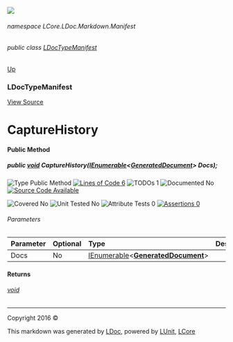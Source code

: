 ![](Content/LDoc-banner-small.png "")

###### namespace LCore.LDoc.Markdown.Manifest

###### public class [LDocTypeManifest](docs/LDocTypeManifest.md)
[Up](docs/LDocTypeManifest.md)

### LDocTypeManifest
[View Source](Markdown/Manifest/LDocTypeManifest.cs)

# CaptureHistory

#### Public Method

##### public <a href="https://msdn.microsoft.com/en-us/library/system.void.aspx" alt="">void</a> CaptureHistory(<a href="https://msdn.microsoft.com/en-us/library/78dfe2yb.aspx" alt="" target="_blank">IEnumerable</a>&lt;<strong><a href="docs/GeneratedDocument.md" alt="">GeneratedDocument</a></strong>&gt; Docs);

![Type Public Method](http://b.repl.ca/v1/Type-Public%20Method-blue.png "") [![Lines of Code 6](http://b.repl.ca/v1/Lines%20of%20Code-6-blue.png "")](Markdown/Manifest/LDocTypeManifest.cs#L74) ![TODOs 1](http://b.repl.ca/v1/TODOs-1-yellow.png "")   ![Documented No](http://b.repl.ca/v1/Documented-No-red.png "") [![Source Code Available](http://b.repl.ca/v1/Source%20Code-Available-brightgreen.png "")](Markdown/Manifest/LDocTypeManifest.cs#L74)

![Covered No](http://b.repl.ca/v1/Covered-No-red.png "") ![Unit Tested No](http://b.repl.ca/v1/Unit%20Tested-No-lightgrey.png "") ![Attribute Tests 0](http://b.repl.ca/v1/Attribute%20Tests-0-lightgrey.png "") [![Assertions 0](http://b.repl.ca/v1/Assertions-0-lightgrey.png "")](Markdown/Manifest/LDocTypeManifest.cs)

###### Parameters

Parameter | Optional | Type | Description
:---  | :---  | :---  | :--- 
Docs | No | <a href="https://msdn.microsoft.com/en-us/library/78dfe2yb.aspx" alt="" target="_blank">IEnumerable</a>&lt;**[GeneratedDocument](docs/GeneratedDocument.md)**&gt; | 


#### Returns

###### [void](https://msdn.microsoft.com/en-us/library/system.void.aspx)



---

Copyright 2016 &copy; [](../README.md) [](../TableOfContents.md)

This markdown was generated by [LDoc](https://github.com/CodeSingularity/LDoc), powered by [LUnit](https://github.com/CodeSingularity/LUnit), [LCore](https://github.com/CodeSingularity/LCore)
